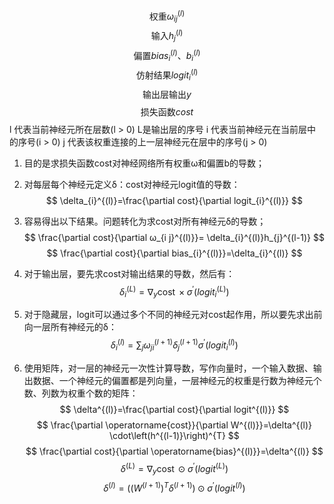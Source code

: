 $$
\text{权重}ω_{ij}^{(l)}
$$
$$
\text{输入}h_{j}^{(l)}
$$
$$
\text{偏置}bias_{i}^{(l)}\text{、}b_{i}^{(l)}
$$
$$
\text{仿射结果}logit_{i}^{(l)}
$$
$$
\text{输出层输出}y
$$
$$
\text{损失函数}cost
$$
l 代表当前神经元所在层数(l > 0)  L是输出层的序号
i 代表当前神经元在当前层中的序号(i > 0)
j 代表该权重连接的上一层神经元在层中的序号(j > 0)

1. 目的是求损失函数cost对神经网络所有权重ω和偏置b的导数；
2. 对每层每个神经元定义δ：cost对神经元logit值的导数：
$$
\delta_{i}^{(l)}=\frac{\partial cost}{\partial logit_{i}^{(l)}}
$$
3. 容易得出以下结果。问题转化为求cost对所有神经元δ的导数；
$$
\frac{\partial cost}{\partial ω_{i j}^{(l)}}= \delta_{i}^{(l)}h_{j}^{(l-1)}
$$
$$
\frac{\partial cost}{\partial bias_{i}^{(l)}}=\delta_{i}^{(l)}
$$
4. 对于输出层，要先求cost对输出结果的导数，然后有：
$$
\delta_{i}^{(L)}=\nabla_{y} \operatorname{cost} \times \sigma^{\prime}\left(logit_{i}^{(L)}\right)
$$
5. 对于隐藏层，logit可以通过多个不同的神经元对cost起作用，所以要先求出前向一层所有神经元的δ：
$$
\delta_{i}^{(l)}=\sum_{j}ω_{j i}^{(l+1)} \delta_{j}^{(l+1)} \sigma^{\prime}\left(logit_{i}^{(l)}\right)
$$

6. 使用矩阵，对一层的神经元一次性计算导数，写作向量时，一个输入数据、输出数据、一个神经元的偏置都是列向量，一层神经元的权重是行数为神经元个数、列数为权重个数的矩阵：
$$
\delta^{(l)}=\frac{\partial cost}{\partial logit^{(l)}}
$$
$$
\frac{\partial \operatorname{cost}}{\partial W^{(l)}}=\delta^{(l)} \cdot\left(h^{(l-1)}\right)^{T}
$$
$$
\frac{\partial cost}{\partial \operatorname{bias}^{(l)}}=\delta^{(l)}
$$
$$
\delta^{(L)}=\nabla_{y} \operatorname{cost} \odot \sigma^{\prime}\left(logit^{(L)}\right)
$$
$$
\delta^{(l)}=\left(\left(W^{(l+1)}\right)^{T} \delta^{(l+1)}\right) \odot \sigma^{\prime}\left(logit^{(l)}\right)
$$



